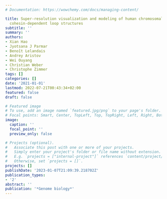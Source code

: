 ```yaml
---
# Documentation: https://wowchemy.com/docs/managing-content/

title: Super-resolution visualization and modeling of human chromosomal regions reveals
  cohesin-dependent loop structures
subtitle: ''
summary: ''
authors:
- Xian Hao
- Jyotsana J Parmar
- Benoı̂t Lelandais
- Andrey Aristov
- Wei Ouyang
- Christian Weber
- Christophe Zimmer
tags: []
categories: []
date: '2021-01-01'
lastmod: 2022-07-21T00:43:34+02:00
featured: false
draft: false

# Featured image
# To use, add an image named `featured.jpg/png` to your page's folder.
# Focal points: Smart, Center, TopLeft, Top, TopRight, Left, Right, BottomLeft, Bottom, BottomRight.
image:
  caption: ''
  focal_point: ''
  preview_only: false

# Projects (optional).
#   Associate this post with one or more of your projects.
#   Simply enter your project's folder or file name without extension.
#   E.g. `projects = ["internal-project"]` references `content/project/deep-learning/index.md`.
#   Otherwise, set `projects = []`.
projects: []
publishDate: '2023-01-07T21:09:39.218702Z'
publication_types:
- '2'
abstract: ''
publication: '*Genome biology*'
---
```

